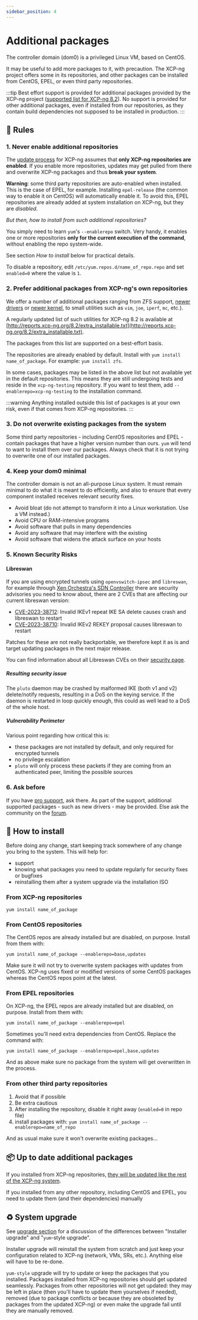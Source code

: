 ```yaml
---
sidebar_position: 4
---
```


# Additional packages

The controller domain (dom0) is a privileged Linux VM, based on CentOS.

It may be useful to add more packages to it, with precaution. The XCP-ng project offers some in its repositories, and other packages can be installed from CentOS, EPEL, or even third party repositories.

:::tip
Best effort support is provided for additional packages provided by the XCP-ng project ([supported list for XCP-ng 8.2](http://reports.xcp-ng.org/8.2/extra_installable.txt)). No support is provided for other additional packages, even if installed from our repositories, as they contain build dependencies not supposed to be installed in production.
:::

## 📜 Rules

### 1. Never enable additional repositories

The [update process](../../management/updates) for XCP-ng assumes that **only XCP-ng repositories are enabled**. If you enable more repositories, updates may get pulled from there and overwrite XCP-ng packages and thus **break your system**.

**Warning**: some third party repositories are auto-enabled when installed. This is the case of EPEL, for example. Installing `epel-release` (the common way to enable it on CentOS) will automatically enable it. To avoid this, EPEL repositories are already added at system installation on XCP-ng, but they are *disabled*.

*But then, how to install from such additional repositories?*

You simply need to learn `yum`'s `--enablerepo` switch. Very handy, it enables one or more repositories **only for the current execution of the command**, without enabling the repo system-wide.

See section *How to install* below for practical details.

To disable a repository, edit `/etc/yum.repos.d/name_of_repo.repo` and set `enabled=0` where the value is `1`.

### 2. Prefer additional packages from XCP-ng's own repositories

We offer a number of additional packages ranging from ZFS support, [newer drivers](../../installation/hardware#alternate-drivers) or [newer kernel](../../installation/hardware#alternate-kernel), to small utilities such as `vim`, `joe`, `iperf`, `mc`, etc.).

A regularly updated list of such utilities for XCP-ng 8.2 is available at [http://reports.xcp-ng.org/8.2/extra_installable.txt](http://reports.xcp-ng.org/8.2/extra_installable.txt).

The packages from this list are supported on a best-effort basis.

The repositories are already enabled by default. Install with `yum install name_of_package`. For example: `yum install zfs`.

In some cases, packages may be listed in the above list but not available yet in the default repositories. This means they are still undergoing tests and reside in the `xcp-ng-testing` repository. If you want to test them, add `--enablerepo=xcp-ng-testing` to the installation command.

:::warning
Anything installed outside this list of packages is at your own risk, even if that comes from XCP-ng repositories.
:::

### 3. Do not overwrite existing packages from the system

Some third party repositories - including CentOS repositories and EPEL - contain packages that have a higher version number than ours. `yum` will tend to want to install them over our packages. Always check that it is not trying to overwrite one of our installed packages.

### 4. Keep your dom0 minimal

The controller domain is not an all-purpose Linux system. It must remain minimal to do what it is meant to do efficiently, and also to ensure that every component installed receives relevant security fixes.
* Avoid bloat (do not attempt to transform it into a Linux workstation. Use a VM instead.)
* Avoid CPU or RAM-intensive programs
* Avoid software that pulls in many dependencies
* Avoid any software that may interfere with the existing
* Avoid software that widens the attack surface on your hosts

### 5. Known Security Risks

#### Libreswan

If you are using encrypted tunnels using `openvswitch-ipsec` and `libreswan`, for example through [Xen Orchestra's SDN Controller](https://xen-orchestra.com/docs/sdn_controller.html) there are security advisories you need to know about, there are 2 CVEs that are affecting our current libreswan version:
- [CVE-2023-38712](https://libreswan.org/security/CVE-2023-38712/CVE-2023-38712.txt): Invalid IKEv1 repeat IKE SA delete causes crash and libreswan to restart
- [CVE-2023-38710](https://libreswan.org/security/CVE-2023-38710/CVE-2023-38710.txt): Invalid IKEv2 REKEY proposal causes libreswan to restart

Patches for these are not really backportable, we therefore kept it as is and target updating packages in the next major release.

You can find information about all Libreswan CVEs on their [security page](https://libreswan.org/security/).

##### Resulting security issue

The `pluto` daemon may be crashed by malformed IKE (both v1 and v2) delete/notify requests, resulting in a DoS on the keying service. If the daemon is restarted in loop quickly enough, this could as well lead to a DoS of the whole host.

##### Vulnerability Perimeter

Various point regarding how critical this is:
- these packages are not installed by default, and only required for encrypted tunnels
- no privilege escalation
- `pluto` will only process these packets if they are coming from an authenticated peer, limiting the possible sources

### 6. Ask before

If you have [pro support](https://xcp-ng.com), ask there. As part of the support, additional supported packages - such as new drivers - may be provided. Else ask the community on the [forum](https://xcp-ng.org/forum/).

## 🦮 How to install

Before doing any change, start keeping track somewhere of any change you bring to the system. This will help for:
* support
* knowing what packages you need to update regularly for security fixes or bugfixes
* reinstalling them after a system upgrade via the installation ISO

### From XCP-ng repositories

`yum install name_of_package`

### From CentOS repositories

The CentOS repos are already installed but are disabled, on purpose. Install from them with:
```
yum install name_of_package --enablerepo=base,updates
```

Make sure it will not try to overwrite system packages with updates from CentOS. XCP-ng uses fixed or modified versions of some CentOS packages whereas the CentOS repos point at the latest.

### From EPEL repositories

On XCP-ng, the EPEL repos are already installed but are disabled, on purpose. Install from them with:
```
yum install name_of_package --enablerepo=epel
```

Sometimes you'll need extra dependencies from CentOS. Replace the command with:
```
yum install name_of_package --enablerepo=epel,base,updates
```

And as above make sure no package from the system will get overwritten in the process.

### From other third party repositories

1. Avoid that if possible
2. Be extra cautious
3. After installing the repository, disable it right away (`enabled=0` in repo file)
4. install packages with: `yum install name_of_package --enablerepo=name_of_repo`

And as usual make sure it won't overwrite existing packages...

## 📦 Up to date additional packages

If you installed from XCP-ng repositories, [they will be updated like the rest of the XCP-ng system](../../management/updates).

If you installed from any other repository, including CentOS and EPEL, you need to update them (and their dependencies) manually

## ♻️ System upgrade

See [upgrade section](../../installation/upgrade) for a discussion of the differences between "Installer upgrade" and "`yum`-style upgrade".

Installer upgrade will reinstall the system from scratch and just keep your configuration related to XCP-ng (network, VMs, SRs, etc.). Anything else will have to be re-done.

`yum-style` upgrade will try to update or keep the packages that you installed. Packages installed from XCP-ng repositories should get updated seamlessly. Packages from other repositories will not get updated: they may be left in place (then you'll have to update them yourselves if needed), removed (due to package conflicts or because they are obsoleted by packages from the updated XCP-ng) or even make the upgrade fail until they are manually removed.